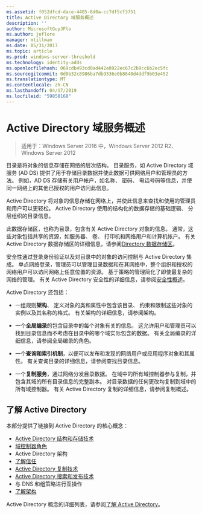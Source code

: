 ```yaml
---
ms.assetid: f052dfcd-dace-4485-8d0a-cc7df5cf3751
title: Active Directory 域服务概述
description: ''
author: MicrosoftGuyJFlo
ms.author: joflore
manager: mtillman
ms.date: 05/31/2017
ms.topic: article
ms.prod: windows-server-threshold
ms.technology: identity-adds
ms.openlocfilehash: 069cdb493cd0ad442e8922ec67c2b9cc6b2ec5fc
ms.sourcegitcommit: 0d0b32c8986ba7db9536e0b8648d4ddf9b03e452
ms.translationtype: MT
ms.contentlocale: zh-CN
ms.lasthandoff: 04/17/2019
ms.locfileid: "59858168"
---
```

# <a name="active-directory-domain-services-overview"></a>Active Directory 域服务概述

>适用于：Windows Server 2016 中，Windows Server 2012 R2、 Windows Server 2012


目录是将对象的信息存储在网络的层次结构。 目录服务，如 Active Directory 域服务 (AD DS) 提供了用于存储目录数据并使此数据可供网络用户和管理员的方法。 例如，AD DS 存储有关用户帐户，如名称、 密码、 电话号码等信息，并使同一网络上的其他已授权的用户访问此信息。

Active Directory 将对象的信息存储在网络上，并使此信息来查找和使用的管理员和用户可以更轻松。 Active Directory 使用的结构化的数据存储的基础逻辑、 分层组织的目录信息。

此数据存储区，也称为目录，包含有关 Active Directory 对象的信息。 通常，这些对象包括共享的资源，如服务器、 卷、 打印机和网络用户和计算机帐户。 有关 Active Directory 数据存储区的详细信息，请参阅[Directory 数据存储区](https://technet.microsoft.com/library/cc736627(v=ws.10).aspx)。

安全性通过登录身份验证以及对目录中的对象的访问控制与 Active Directory 集成。 单点网络登录，管理员可以管理目录数据和在其网络中，整个组织和授权的网络用户可以访问网络上任意位置的资源。 基于策略的管理简化了即使最复杂的网络的管理。 有关 Active Directory 安全性的详细信息，请参阅[安全性概述](../../plan/security-best-practices/best-practices-for-securing-active-directory.md)。

Active Directory 还包括：
* 一组规则**架构**、 定义对象的类和属性中包含该目录、 约束和限制这些对象的实例以及其名称的格式。 有关架构的详细信息，请参阅架构。


* 一个**全局编录**的包含目录中的每个对象有关的信息。 这允许用户和管理员可以找到目录信息而不考虑在目录中的哪个域实际包含的数据。 有关全局编录的详细信息，请参阅全局编录的角色。


* 一个**查询和索引机制**，以便可以发布和发现的网络用户或应用程序对象和其属性。 有关查询目录的详细信息，请参阅查找目录信息。


* 一个**复制服务**，通过网络分发目录数据。 在域中的所有域控制器参与复制，并包含其域的所有目录信息的完整副本。 对目录数据的任何更改均复制到域中的所有域控制器。 有关 Active Directory 复制的详细信息，请参阅复制概述。

## <a name="understanding-active-directory"></a>了解 Active Directory
 本部分提供了链接到 Active Directory 的核心概念：
 
* [Active Directory 结构和存储技术](https://technet.microsoft.com/library/cc759186(v=ws.10).aspx)
* [域控制器角色](https://technet.microsoft.com/library/cc786438(v=ws.10).aspx) 
* Active Directory 架构 
* [了解信任](https://technet.microsoft.com/library/cc771294(v=ws.10).aspx) 
* [Active Directory 复制技术](https://technet.microsoft.com/library/cc786438(v=ws.10).aspx) 
* [Active Directory 搜索和发布技术](https://technet.microsoft.com/library/cc775686(v=ws.10).aspx) 
* 与 DNS 和组策略进行互操作 
* [了解架构](https://technet.microsoft.com/library/cc759402(v=ws.10).aspx) 

Active Directory 概念的详细列表，请参阅[了解 Active Directory](https://technet.microsoft.com/library/cc781408(v=ws.10).aspx)。 


